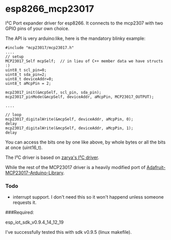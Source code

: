 # esp8266_mcp23017

I²C Port expander driver for esp8266. It connects to the mcp2307 with two GPIO pins of your own choice.

The API is very arduino:like, here is the mandatory blinky example:
```
#include "mcp23017/mcp23017.h"
....
// setup
MCP23017_Self mcpSelf;  // in lieu of C++ member data we have structs :)
uint8_t scl_pin=0;
uint8_t sda_pin=2;
uint8_t deviceAddr=0;
uint8_t aMcpPin = 2;

mcp23017_init(&mcpSelf, scl_pin, sda_pin);
mcp23017_pinMode(&mcpSelf, deviceAddr, aMcpPin, MCP23017_OUTPUT);

....

// loop
mcp23017_digitalWrite(&mcpSelf, deviceAddr, aMcpPin, 0);
delay
mcp23017_digitalWrite(&mcpSelf, deviceAddr, aMcpPin, 1);
delay
  ```
  
You can access the bits one by one like above, by whole bytes or all the bits at once (uint16_t).

The I²C driver is based on [zarya's I²C driver](https://github.com/zarya/esp8266_i2c_driver).

While the rest of the MCP23017 driver is a heavily modified port of [Adafruit-MCP23017-Arduino-Library](https://github.com/adafruit/Adafruit-MCP23017-Arduino-Library).

### Todo

* interrupt support. I don't need this so it won't happend unless someone requests it.


###Required:

esp_iot_sdk_v0.9.4_14_12_19

I've successfully tested this with sdk v0.9.5 (linux makefile).

